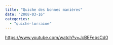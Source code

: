 ```yaml
---
title: "Quiche des bonnes manières"
date: "2008-03-16"
categories: 
  - "quiche-lorraine"
---
```


https://www.youtube.com/watch?v=JcBEFebsCd0
